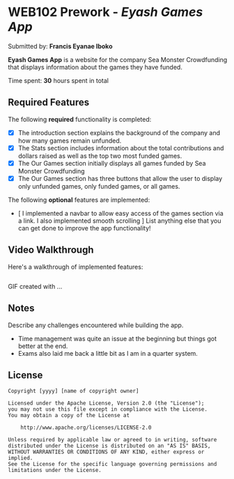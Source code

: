 # WEB102 Prework - _Eyash Games App_

Submitted by: **Francis Eyanae Iboko**

**Eyash Games App** is a website for the company Sea Monster Crowdfunding that displays information about the games they have funded.

Time spent: **30** hours spent in total

## Required Features

The following **required** functionality is completed:

- [x] The introduction section explains the background of the company and how many games remain unfunded.
- [x] The Stats section includes information about the total contributions and dollars raised as well as the top two most funded games.
- [x] The Our Games section initially displays all games funded by Sea Monster Crowdfunding
- [x] The Our Games section has three buttons that allow the user to display only unfunded games, only funded games, or all games.

The following **optional** features are implemented:

- [ I implemented a navbar to allow easy access of the games section via a link. I also implemented smooth scrolling ] List anything else that you can get done to improve the app functionality!

## Video Walkthrough

Here's a walkthrough of implemented features:

<img src="/assets/codepathPrework.mp4" alt="">

<!-- Replace this with whatever GIF tool you used! -->

GIF created with ...

<!-- Recommended tools:
[Kap](https://getkap.co/) for macOS
[ScreenToGif](https://www.screentogif.com/) for Windows
[peek](https://github.com/phw/peek) for Linux. -->

## Notes

Describe any challenges encountered while building the app.

- Time management was quite an issue at the beginning but things got better at the end.
- Exams also laid me back a little bit as I am in a quarter system.

## License

    Copyright [yyyy] [name of copyright owner]

    Licensed under the Apache License, Version 2.0 (the "License");
    you may not use this file except in compliance with the License.
    You may obtain a copy of the License at

        http://www.apache.org/licenses/LICENSE-2.0

    Unless required by applicable law or agreed to in writing, software
    distributed under the License is distributed on an "AS IS" BASIS,
    WITHOUT WARRANTIES OR CONDITIONS OF ANY KIND, either express or implied.
    See the License for the specific language governing permissions and
    limitations under the License.
